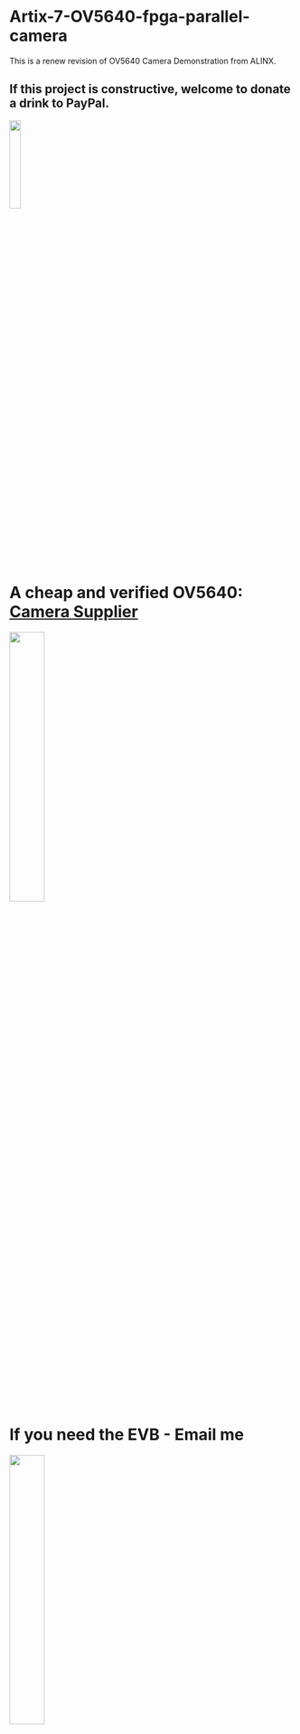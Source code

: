 # Artix-7-OV5640-fpga-parallel-camera

This is a renew revision of OV5640 Camera Demonstration from ALINX.

## If this project is constructive, welcome to donate a drink to PayPal.

<img src="https://github.com/briansune/FPGA-Camera-MIPI-DVP-Verilog/assets/29487339/75ccc568-4f17-48a1-b2af-20211f98896c" style="height:20%; width:20%">

# A cheap and verified OV5640: <a href="https://item.taobao.com/item.htm?_u=e10quk0k218a&id=747353997633&spm=a1z09.2.0.0.77362e8d8Nq7isa" target="_blank">Camera Supplier</a>

<img src="https://github.com/briansune/Artix-7-Parallel-OV5640/assets/29487339/e834ee1d-6a3a-48b0-9a1b-ce9001672ac4" style="height:35%; width:35%">

# If you need the EVB - Email me

<img src="https://github.com/briansune/Artix-7-Parallel-OV5640/assets/29487339/45cd2f58-d7d1-4216-8cf3-8c5b0ee9c6d4" style="height:35%; width:35%">

### It is recommanded to use I/O @ 1.8V or 2.8V and ALINX board only support 3V3 so this example is demo purpose only!!!

<img src="https://github.com/briansune/Artix-7-Parallel-OV5640/assets/29487339/f5beb537-d379-4f6e-a1e5-2e391437b7b5" style="height:35%; width:35%">


# Hardware Setup - OV5640 (EVB OV5640)

<img src="https://github.com/briansune/Artix-7-Parallel-OV5640/assets/29487339/0a652685-1a1f-4712-9fe3-5e0925c2de81" style="height:45%; width:45%">

## Preview

| Resolution | Preview |
|:---------------:|:----------------------------------------------------------------:|
| XGA - 1024x768 | <img src="https://github.com/briansune/Artix-7-Parallel-OV5640/assets/29487339/fd2e3413-281b-47c8-96b0-4db7ecfcb4c1" style="height:45%; width:45%"> |
| WQVGA - 480x272 | <img src="https://github.com/briansune/Artix-7-Parallel-OV5640/assets/29487339/0a79e799-715a-4406-af66-6bf90f17737b" style="height:45%; width:45%"> |
| 720P - 1280x720 | <img src="https://github.com/briansune/Artix-7-Parallel-OV5640/assets/29487339/38489da4-0c58-470a-820e-6f2b9f98e22b" style="height:45%; width:45%"> |
| QuadVGA - 1280x960 | <img src="https://github.com/briansune/Artix-7-Parallel-OV5640/assets/29487339/f700f459-ef60-42ff-8128-1ce464a0c697" style="height:45%; width:45%"> |

# Vivado Resources

<img src="https://github.com/briansune/Artix-7-Parallel-OV5640/assets/29487339/6bff728f-4fad-461a-bd23-077f95a8b43c">

The timing of one node is not met but this is normal as cross-clock-domain ignore is not set in XDC which can be include or use CDC library to remove such warning.
